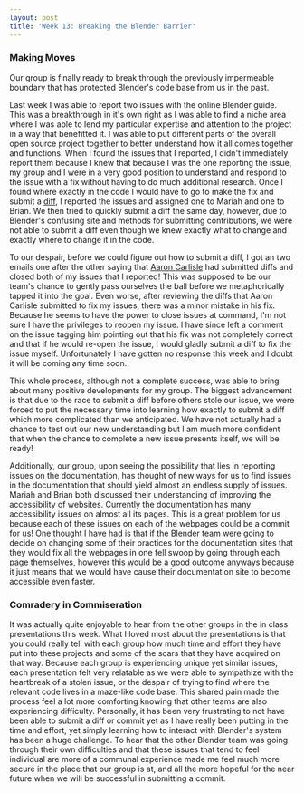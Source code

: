 ```yaml
---
layout: post
title: 'Week 13: Breaking the Blender Barrier'
---
```


### Making Moves

Our group is finally ready to break through the previously impermeable boundary that has protected Blender's code base from us in the past.
<!--end_excerpt-->
Last week I was able to report two issues with the online Blender guide. This was a breakthrough in it's own right as I was able to find a niche area where I was able to lend my particular expertise and attention to the project in a way that benefitted it. I was able to put different parts of the overall open source project together to better understand how it all comes together and functions. When I found the issues that I reported, I didn't immediately report them because I knew that because I was the one reporting the issue, my group and I were in a very good position to understand and respond to the issue with a fix without having to do much additional research. Once I found where exactly in the code I would have to go to make the fix and submit a [diff](https://developer.blender.org/differential/diff/create/), I reported the issues and assigned one to Mariah and one to Brian. We then tried to quickly submit a diff the same day, however, due to Blender's confusing site and methods for submitting contributions, we were not able to submit a diff even though we knew exactly what to change and exactly where to change it in the code.

To our despair, before we could figure out how to submit a diff, I got an two emails one after the other saying that [Aaron Carlisle](https://developer.blender.org/p/Blendify/) had submitted diffs and closed both of my issues that I reported! This was supposed to be our team's chance to gently pass ourselves the ball before we metaphorically tapped it into the goal. Even worse, after reviewing the diffs that Aaron Carlisle submitted to fix my issues, there was a minor mistake in his fix. Because he seems to have the power to close issues at command, I'm not sure I have the privileges to reopen my issue. I have since left a comment on the issue tagging him pointing out that his fix was not completely correct and that if he would re-open the issue, I would gladly submit a diff to fix the issue myself. Unfortunately I have gotten no response this week and I doubt it will be coming any time soon.

This whole process, although not a complete success, was able to bring about many positive developments for my group. The biggest advancement is that due to the race to submit a diff before others stole our issue, we were forced to put the necessary time into learning how exactly to submit a diff which more complicated than we anticipated. We have not actually had a chance to test out our new understanding but I am much more confident that when the chance to complete a new issue presents itself, we will be ready!

Additionally, our group, upon seeing the possibility that lies in reporting issues on the documentation, has thought of new ways for us to find issues in the documentation that should yield almost an endless supply of issues. Mariah and Brian both discussed their understanding of improving the accessibility of websites. Currently the documentation has many accessibility issues on almost all its pages. This is a great problem for us because each of these issues on each of the webpages could be a commit for us! One thought I have had is that if the Blender team were going to decide on changing some of their practices for the documentation sites that they would fix all the webpages in one fell swoop by going through each page themselves, however this would be a good outcome anyways because it just means that we would have cause their documentation site to become accessible even faster.

### Comradery in Commiseration

It was actually quite enjoyable to hear from the other groups in the in class presentations this week. What I loved most about the presentations is that you could really tell with each group how much time and effort they have put into these projects and some of the scars that they have acquired on that way. Because each group is experiencing unique yet similar issues, each presentation felt very relatable as we were able to sympathize with the heartbreak of a stolen issue, or the despair of trying to find where the relevant code lives in a maze-like code base. This shared pain made the process feel a lot more comforting knowing that other teams are also experiencing difficulty. Personally, it has been very frustrating to not have been able to submit a diff or commit yet as I have really been putting in the time and effort, yet simply learning how to interact with Blender's system has been a huge challenge. To hear that the other Blender team was going through their own difficulties and that these issues that tend to feel individual are more of a communal experience made me feel much more secure in the place that our group is at, and all the more hopeful for the near future when we will be successful in submitting a commit.
